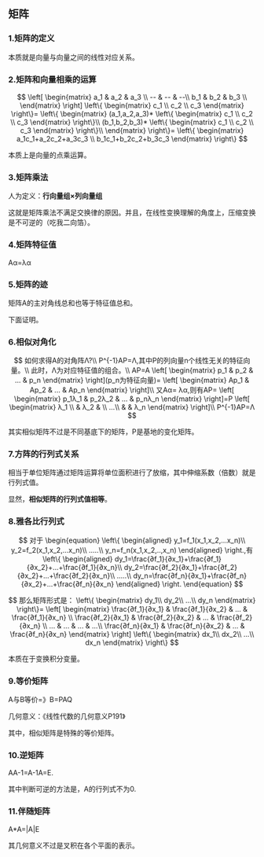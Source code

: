 ## 矩阵

### 1.矩阵的定义

本质就是向量与向量之间的线性对应关系。

### 2.矩阵和向量相乘的运算

$$
\left[
 \begin{matrix}
  a_1 & a_2 & a_3 \\
  -- & -- & --\\
   b_1 & b_2 & b_3 \\
  \end{matrix}
  \right]
   \left\{
 \begin{matrix}
   c_1 \\
   c_2 \\
   c_3
  \end{matrix}
  \right\}=
   \left\{
 \begin{matrix}
   (a_1,a_2,a_3)*    \left\{
 \begin{matrix}
   c_1 \\
   c_2 \\
   c_3
  \end{matrix}
  \right\}\\
    (b_1,b_2,b_3)*    \left\{
 \begin{matrix}
   c_1 \\
   c_2 \\
   c_3
  \end{matrix}
  \right\}\\   
  \end{matrix}
  \right\}=
     \left\{
 \begin{matrix}
   a_1c_1+a_2c_2+a_3c_3 \\
   b_1c_1+b_2c_2+b_3c_3
  \end{matrix}
  \right\}
$$

本质上是向量的点乘运算。

### 3.矩阵乘法

人为定义：**行向量组×列向量组**

这就是矩阵乘法不满足交换律的原因。并且，在线性变换理解的角度上，压缩变换是不可逆的（吃我二向箔）。

### 4.矩阵特征值

Aα=λα

### 5.矩阵的迹

矩阵A的主对角线总和也等于特征值总和。

下面证明。

### 6.相似对角化

$$
如何求得A的对角阵Λ?\\
P^{-1}AP=Λ,其中P的列向量n个线性无关的特征向量。\\
此时，Λ为对应特征值的组合。\\
AP=A
 \left[
 \begin{matrix}
   p_1 & p_2 & ... & p_n
  \end{matrix}
  \right](p_n为特征向量)=
   \left[
 \begin{matrix}
   Ap_1 & Ap_2 & ... & Ap_n
  \end{matrix}
  \right]\\
  又Aα= λα,则有AP= \left[
 \begin{matrix}
   p_1λ_1 & p_2λ_2 & ... & p_nλ_n
  \end{matrix}
  \right]=P
   \left[
 \begin{matrix}
    λ_1 \\
   & λ_2 & \\
   ...\\
    &  & λ_n
  \end{matrix}
  \right]\\
P^{-1}AP=Λ
$$

其实相似矩阵不过是不同基底下的矩阵，P是基地的变化矩阵。

### 7.方阵的行列式关系

相当于单位矩阵通过矩阵运算将单位面积进行了放缩，其中伸缩系数（倍数）就是行列式值。

显然，**相似矩阵的行列式值相等**。

### 8.雅各比行列式

$$
对于 \begin{equation}
\left\{                   
\begin{aligned}
y_1=f_1(x_1,x_2,...x_n)\\
y_2=f_2(x_1,x_2,...x_n)\\
.....\\
y_n=f_n(x_1,x_2,..,x_n)
\end{aligned}
\right.,有
\left\{                   
\begin{aligned}
dy_1=\frac{∂f_1}{∂x_1}+\frac{∂f_1}{∂x_2}+...+\frac{∂f_1}{∂x_n}\\
dy_2=\frac{∂f_2}{∂x_1}+\frac{∂f_2}{∂x_2}+...+\frac{∂f_2}{∂x_n}\\
.....\\
dy_n=\frac{∂f_n}{∂x_1}+\frac{∂f_n}{∂x_2}+...+\frac{∂f_n}{∂x_n}
\end{aligned}
\right.
\end{equation}
$$

$$
那么矩阵形式是： \left\{
 \begin{matrix}
 dy_1\\
 dy_2\\
 ...\\
 dy_n
  \end{matrix}
  \right\}=
   \left[
 \begin{matrix}
   \frac{∂f_1}{∂x_1} & \frac{∂f_1}{∂x_2} & ... & \frac{∂f_1}{∂x_n} \\
   \frac{∂f_2}{∂x_1} & \frac{∂f_2}{∂x_2} & ... & \frac{∂f_2}{∂x_n} \\
   ... & ... & ... & ...\\
   \frac{∂f_n}{∂x_1} & \frac{∂f_n}{∂x_2} & ... & \frac{∂f_n}{∂x_n}
  \end{matrix}
  \right]
  \left\{ \begin{matrix}
 dx_1\\
 dx_2\\
 ...\\
 dx_n
  \end{matrix}
  \right\}
$$

本质在于变换积分变量。

### 9.等价矩阵

A与B等价=》B=PAQ

几何意义：《线性代数的几何意义P191》

其中，相似矩阵是特殊的等价矩阵。

### 10.逆矩阵

AA-1=A-1A=E.

其中判断可逆的方法是，A的行列式不为0.

### 11.伴随矩阵

A*A=|A|E

其几何意义不过是叉积在各个平面的表示。